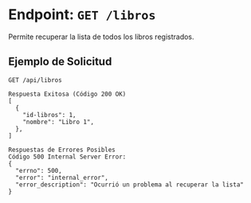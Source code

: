 # Endpoint: `GET /libros`

Permite recuperar la lista de todos los libros registrados.

## Ejemplo de Solicitud
```http
GET /api/libros

Respuesta Exitosa (Código 200 OK)
[
  {
    "id-libros": 1,
    "nombre": "Libro 1",
  },
]

Respuestas de Errores Posibles
Código 500 Internal Server Error:
{
  "errno": 500,
  "error": "internal_error",
  "error_description": "Ocurrió un problema al recuperar la lista"
}